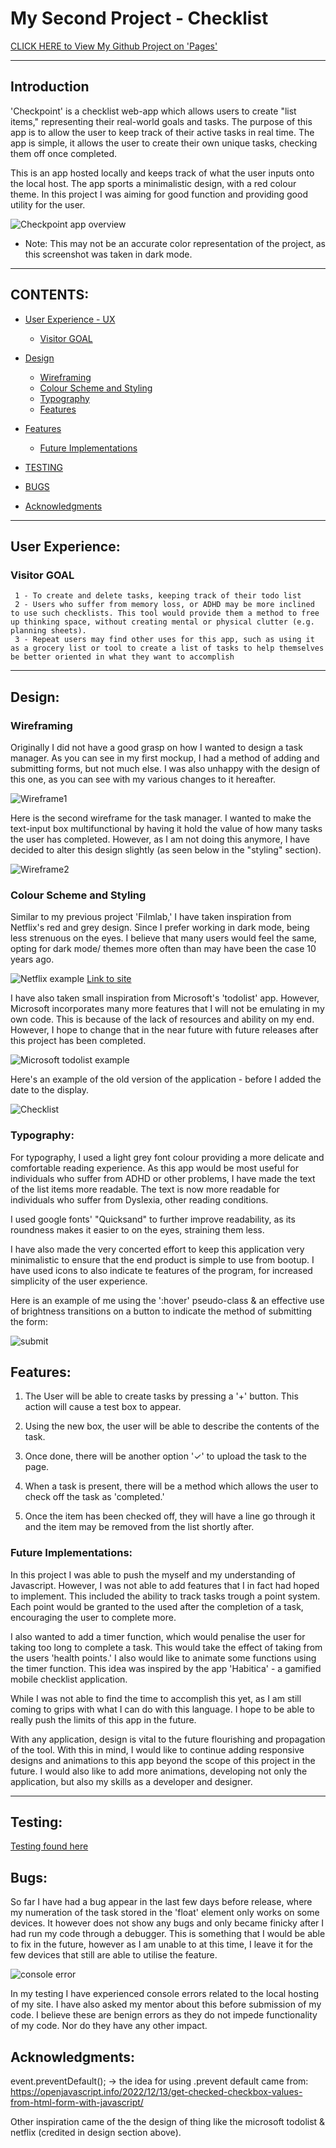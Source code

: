 # My Second Project - Checklist

[CLICK HERE to View My Github Project on 'Pages'](https://armandoh4.github.io/checkpoint-taskmanager/)

---
## Introduction

'Checkpoint' is a checklist web-app which allows users to create "list items," representing their real-world goals and tasks. The purpose of this app is to allow the user to keep track of their active tasks in real time. The app is simple, it allows the user to create their own unique tasks, checking them off once completed.

This is an app hosted locally and keeps track of what the user inputs onto the local host. The app sports a minimalistic design, with a red colour theme. In this project I was aiming for good function and providing good utility for the user.

![Checkpoint app overview](./assets/readmeimage/checklistitems.png)
 - Note: This may not be an accurate color representation of the project, as this screenshot was taken in dark mode.

---
## CONTENTS:

* [User Experience - UX](#user-experience) 
    * [Visitor GOAL](#visitor-goal)


* [Design](#design)
    * [Wireframing](#wireframing)
    * [Colour Scheme and Styling](#colour-scheme-and-styling) 
    * [Typography](#typography)
    * [Features](#features)

* [Features](#features)
    * [Future Implementations](#future-implementations)

* [TESTING](#testing)

* [BUGS](#bugs)
* [Acknowledgments](#acknowledgments)
---
## User Experience:
### Visitor GOAL

     1 - To create and delete tasks, keeping track of their todo list
     2 - Users who suffer from memory loss, or ADHD may be more inclined to use such checklists. This tool would provide them a method to free up thinking space, without creating mental or physical clutter (e.g. planning sheets).
     3 - Repeat users may find other uses for this app, such as using it as a grocery list or tool to create a list of tasks to help themselves be better oriented in what they want to accomplish


---
## Design:

### Wireframing

Originally I did not have a good grasp on how I wanted to design a task manager. As you can see in my first mockup, I had a method of adding and submitting forms, but not much else. I was also unhappy with the design of this one, as you can see with my various changes to it hereafter.

![Wireframe1](./assets/readmeimage/wirefram1.png)

Here is the second wireframe for the task manager. I wanted to make the text-input box multifunctional by having it hold the value of how many tasks the user has completed. However, as I am not doing this anymore, I have decided to alter this design slightly (as seen below in the "styling" section).

![Wireframe2](./assets/readmeimage/wireframe2.png)

### Colour Scheme and Styling

Similar to my previous project 'Filmlab,' I have taken inspiration from Netflix's red and grey design. Since I prefer working in dark mode, being less strenuous on the eyes. I believe that many users would feel the same, opting for dark mode/ themes more often than may have been the case 10 years ago.

 ![Netflix example](./assets/readmeimage/colourscheme.png)
[Link to site](https://www.color-hex.com/color-palette/22942)

I have also taken small inspiration from Microsoft's 'todolist' app. However, Microsoft incorporates many more features that I will not be emulating in my own code. This is because of the lack of resources and ability on my end. However, I hope to change that in the near future with future releases after this project has been completed.  

![Microsoft todolist example](./assets/readmeimage/mctodo.png)

Here's an example of the old version of the application - before I added the date to the display.

 ![Checklist](./assets/readmeimage/numberedlist.png)



### Typography:
For typography, I used a light grey font colour providing a more delicate and comfortable reading experience. As this app would be most useful for individuals who suffer from ADHD or other problems, I have made the text of the list items more readable. The text is now more readable for individuals who suffer from Dyslexia, other reading conditions.


I used google fonts' "Quicksand" to further improve readability, as its roundness makes it easier to on the eyes, straining them less.

I have also made the very concerted effort to keep this application very minimalistic to ensure that the end product is simple to use from bootup. I have used icons to also indicate te features of the program, for increased simplicity of the user experience.

Here is an example of me using the ':hover' pseudo-class & an effective use of brightness transitions on a button to indicate the method of submitting the form:

![submit](./assets/readmeimage/submitbutton.png)



## Features:

1) The User will be able to create tasks by pressing a '+' button. This action will cause a test box to appear.

2) Using the new box, the user will be able to describe the contents of the task.

3) Once done, there will be another option '✓' to upload the task to the page.

4) When a task is present, there will be a method which allows the user to check off the task as 'completed.'

5) Once the item has been checked off, they will have a line go through it and the item may be removed from the list shortly after.

### Future Implementations:

In this project I was able to push the myself and my understanding of Javascript. However, I was not able to add features that I in fact had hoped to implement. This included the ability to track tasks trough a point system. Each point would be granted to the used after the completion of a task, encouraging the user to complete more.

I also wanted to add a timer function, which would penalise the user for taking too long to complete a task. This would take the effect of taking from the users 'health points.' I also would like to animate some functions using the timer function. This idea was inspired by the app 'Habitica' - a gamified mobile checklist application.

While I was not able to find the time to accomplish this yet, as I am still coming to grips with what I can do with this language. I hope to be able to really push the limits of this app in the future.

With any application, design is vital to the future flourishing and propagation of the tool. With this in mind, I would like to continue adding responsive designs and animations to this app beyond the scope of this project in the future. I would also like to add more animations, developing not only the application, but also my skills as a developer and designer.

---
## Testing:
[Testing found here](TESTING.md)

## Bugs:

So far I have had a bug appear in the last few days before release, where my numeration of the task stored in the 'float' element only works on some devices. It however does not show any bugs and only became finicky after I had run my code through a debugger. This is something that I would be able to fix in the future, however as I am unable to at this time, I leave it for the few devices that still are able to utilise the feature.

![console error](./assets/readmeimage/consoleer.png)

In my testing I have experienced console errors related to the local hosting of my site. I have also asked my mentor about this before submission of my code. I believe these are benign errors as they do not impede functionality of my code. Nor do they have any other impact.

##  Acknowledgments:
event.preventDefault(); -> the idea for using .prevent default came from:
https://openjavascript.info/2022/12/13/get-checked-checkbox-values-from-html-form-with-javascript/

Other inspiration came of the the design of thing like the microsoft todolist & netflix (credited in design section above).